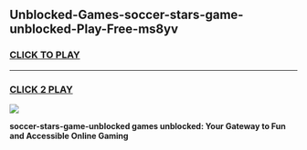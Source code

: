 
## Unblocked-Games-soccer-stars-game-unblocked-Play-Free-ms8yv
<h3>
<a href="https://premium76.site?title=soccer-stars-game-unblocked&ref=23A">CLICK TO PLAY</a></h3>
<hr>

<h3>
<a href="https://premium76.site?title=soccer-stars-game-unblocked&ref=23A">CLICK 2 PLAY</a>
  
</h3>

<a href="https://premium76.site?title=soccer-stars-game-unblocked&ref=23A"><img src="https://clearcache.store/games.png"></a>


**soccer-stars-game-unblocked games unblocked: Your Gateway to Fun and Accessible Online Gaming**

